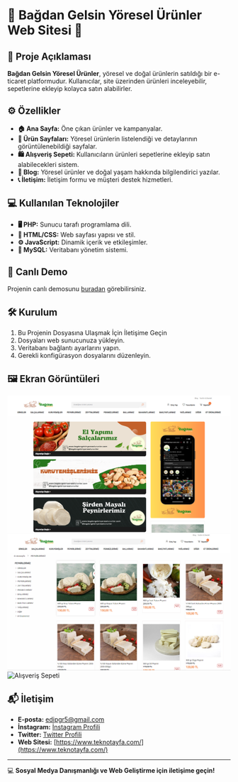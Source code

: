 # 🌟 Bağdan Gelsin Yöresel Ürünler Web Sitesi 🌟

## 📝 Proje Açıklaması
**Bağdan Gelsin Yöresel Ürünler**, yöresel ve doğal ürünlerin satıldığı bir e-ticaret platformudur. Kullanıcılar, site üzerinden ürünleri inceleyebilir, sepetlerine ekleyip kolayca satın alabilirler.

## ⚙️ Özellikler
- **🏠 Ana Sayfa:** Öne çıkan ürünler ve kampanyalar.
- **🛒 Ürün Sayfaları:** Yöresel ürünlerin listelendiği ve detaylarının görüntülenebildiği sayfalar.
- **🛍 Alışveriş Sepeti:** Kullanıcıların ürünleri sepetlerine ekleyip satın alabilecekleri sistem.
- **📝 Blog:** Yöresel ürünler ve doğal yaşam hakkında bilgilendirici yazılar.
- **📞 İletişim:** İletişim formu ve müşteri destek hizmetleri.

## 💻 Kullanılan Teknolojiler
- **🖥 PHP:** Sunucu tarafı programlama dili.
- **🔧 HTML/CSS:** Web sayfası yapısı ve stil.
- **⚙️ JavaScript:** Dinamik içerik ve etkileşimler.
- **💾 MySQL:** Veritabanı yönetim sistemi.

## 🚀 Canlı Demo
Projenin canlı demosunu [buradan](https://bagdangelsinyoreselurunler.com/) görebilirsiniz.

## 🛠 Kurulum
1. Bu Projenin Dosyasına Ulaşmak İçin İletişime Geçin
2. Dosyaları web sunucunuza yükleyin.
3. Veritabanı bağlantı ayarlarını yapın.
4. Gerekli konfigürasyon dosyalarını düzenleyin.

## 🖼 Ekran Görüntüleri
![Ana Sayfa](https://github.com/Atehxs/website-project-2/blob/main/Ana%20Sayfa.png)
![Ürün Sayfası](https://github.com/Atehxs/website-project-2/blob/main/%C3%9Cr%C3%BCnlerimiz%20Sayfas%C4%B1.png)
![Alışveriş Sepeti](https://github.com/Atehxs/website-project-2/blob/main/Sepetim%20Sayfas%C4%B1%20.png)

## 📬 İletişim
- **E-posta:** edipgr5@gmail.com
- **İnstagram:** [İnstagram Profili](https://www.instagram.com/gur_edip/)
- **Twitter:** [Twitter Profili](https://x.com/ecanoney)
- **Web Sitesi:** [https://www.teknotayfa.com/](https://www.teknotayfa.com/)

---
💻 **Sosyal Medya Danışmanlığı ve Web Geliştirme için iletişime geçin!**
 
